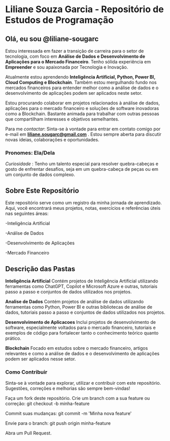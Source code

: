 # Liliane Souza Garcia - Repositório de Estudos de Programação

## Olá, eu sou @liliane-sougarc

Estou interessada em fazer a transição de carreira para o setor de tecnologia, com foco em **Análise de Dados e Desenvolvimento de Aplicações para o Mercado Financeiro**. Tenho sólida experiência em **Empreender** e sou apaixonada por Tecnologia e Inovação.

Atualmente estou aprendendo **Inteligência Artificial, Python, Power BI, Cloud Computing e Blockchain**. Também estou mergulhando fundo nos mercados financeiros para entender melhor como a análise de dados e o desenvolvimento de aplicações podem ser aplicados neste setor.

Estou procurando colaborar em projetos relacionados à análise de dados, aplicações para o mercado financeiro e soluções de software inovadoras como a Blockchain. Bastante animada para trabalhar com outras pessoas que compartilham interesses e objetivos semelhantes.

Para me *contactar*: Sinta-se à vontade para entrar em contato comigo por e-mail em **liliane.sougarc@gmail.com** . Estou sempre aberta para discutir novas ideias, colaborações e oportunidades.

### Pronomes: Ela/Dela 

*Curiosidade* : Tenho um talento especial para resolver quebra-cabeças e gosto de enfrentar desafios, seja em um quebra-cabeça de peças ou em um conjunto de dados complexo.

## Sobre Este Repositório 

Este repositório serve como um registro da minha jornada de aprendizado. Aqui, você encontrará meus projetos, notas, exercícios e referências úteis nas seguintes áreas:

-Inteligência Artificial

-Análise de Dados

-Desenvolvimento de Aplicações

-Mercado Financeiro



## Descrição das Pastas

**Inteligência Artificial**
Contém projetos de Inteligência Artificial utilizando ferramentas como ChatGPT, Copilot e Microsoft Azure e outras, tutoriais passo a passo e conjuntos de dados utilizados nos projetos.


**Analise de Dados**
Contém projetos de análise de dados utilizando ferramentas como Python, Power BI e outras bibliotecas de análise de dados, tutoriais passo a passo e conjuntos de dados utilizados nos projetos.

**Desenvolvimento de Aplicacoes**
Inclui projetos de desenvolvimento de software, especialmente voltados para o mercado financeiro, tutoriais e exemplos de código para fortalecer tanto o conhecimento teórico quanto prático.

**Blockchain**
Focado em estudos sobre o mercado financeiro, artigos relevantes e como a análise de dados e o desenvolvimento de aplicações podem ser aplicados nesse setor.

### Como Contribuir

Sinta-se à vontade para explorar, utilizar e contribuir com este repositório. Sugestões, correções e melhorias são sempre bem-vindas!

Faça um fork deste repositório.
Crie um branch com a sua feature ou correção: git checkout -b minha-feature

Commit suas mudanças: git commit -m 'Minha nova feature'

Envie para o branch: git push origin minha-feature

Abra um Pull Request.

